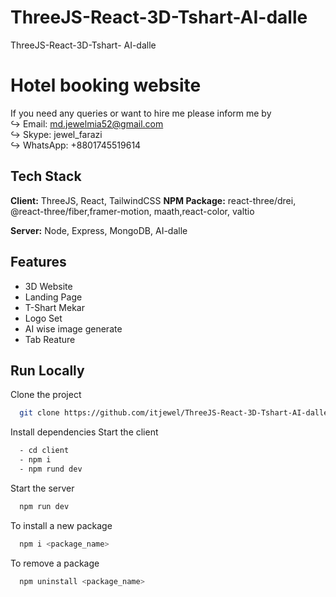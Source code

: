# ThreeJS-React-3D-Tshart-AI-dalle
ThreeJS-React-3D-Tshart- AI-dalle
# Hotel booking website

If you need any queries or want to hire me please inform me by \
↪️ Email: md.jewelmia52@gmail.com \
↪️ Skype: jewel_farazi \
↪️ WhatsApp: +8801745519614



## Tech Stack

**Client:** ThreeJS, React, TailwindCSS
**NPM Package:** react-three/drei, @react-three/fiber,framer-motion, maath,react-color, valtio

**Server:** Node, Express, MongoDB, AI-dalle


## Features

- 3D Website
- Landing Page
- T-Shart Mekar
- Logo Set
- AI wise image generate
- Tab Reature

## Run Locally

Clone the project

```bash
  git clone https://github.com/itjewel/ThreeJS-React-3D-Tshart-AI-dalle.git
```


Install dependencies
Start the client
```bash
  - cd client
  - npm i
  - npm rund dev
```

Start the server

```bash
  npm run dev
```
To install a new package

```bash
  npm i <package_name>
```
To remove a package

```bash
  npm uninstall <package_name>
```


